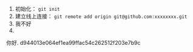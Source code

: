 1. 初始化： `git init`
2. 建立线上连接： `git remote add origin git@github.com:xxxxxxxx.git`
3. 我不好
3. 





你好.
d944013e064ef1ea99ffac54c262512f203e7b9c
